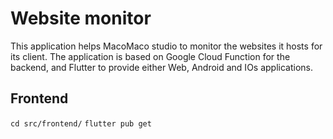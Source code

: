 # Website monitor

This application helps MacoMaco studio to monitor the websites it hosts for its client. The application is based on Google Cloud Function for the backend, and Flutter to provide either Web, Android and IOs applications.

## Frontend

`cd src/frontend/`
`flutter pub get`


